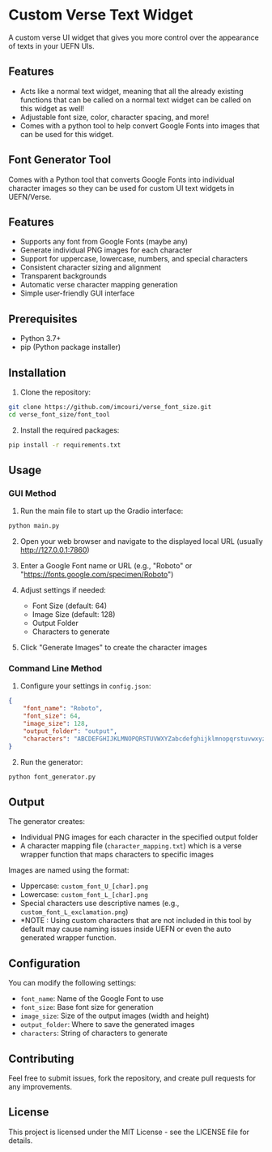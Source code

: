 # Custom Verse Text Widget

A custom verse UI widget that gives you more control over the appearance of texts in your UEFN UIs.

## Features
- Acts like a normal text widget, meaning that all the already existing functions that can be called on a normal text widget can be called on this widget as well!
- Adjustable font size, color, character spacing, and more!
- Comes with a python tool to help convert Google Fonts into images that can be used for this widget.

## Font Generator Tool

Comes with a Python tool that converts Google Fonts into individual character images so they can be used for custom UI text widgets in UEFN/Verse.

## Features

- Supports any font from Google Fonts (maybe any)
- Generate individual PNG images for each character
- Support for uppercase, lowercase, numbers, and special characters
- Consistent character sizing and alignment
- Transparent backgrounds
- Automatic verse character mapping generation
- Simple user-friendly GUI interface

## Prerequisites

- Python 3.7+
- pip (Python package installer)

## Installation

1. Clone the repository:
```bash
git clone https://github.com/imcouri/verse_font_size.git
cd verse_font_size/font_tool
```

2. Install the required packages:
```bash
pip install -r requirements.txt
```

## Usage

### GUI Method

1. Run the main file to start up the Gradio interface:
```bash
python main.py
```

2. Open your web browser and navigate to the displayed local URL (usually http://127.0.0.1:7860)

3. Enter a Google Font name or URL (e.g., "Roboto" or "https://fonts.google.com/specimen/Roboto")

4. Adjust settings if needed:
   - Font Size (default: 64)
   - Image Size (default: 128)
   - Output Folder
   - Characters to generate

5. Click "Generate Images" to create the character images

### Command Line Method

1. Configure your settings in `config.json`:
```json
{
    "font_name": "Roboto",
    "font_size": 64,
    "image_size": 128,
    "output_folder": "output",
    "characters": "ABCDEFGHIJKLMNOPQRSTUVWXYZabcdefghijklmnopqrstuvwxyz0123456789!@#$%^&*()_+-=[]{}|;:,.<>?/\\ "
}
```

2. Run the generator:
```bash
python font_generator.py
```

## Output

The generator creates:
- Individual PNG images for each character in the specified output folder
- A character mapping file (`character_mapping.txt`)  which is a verse wrapper function that maps characters to specific images

Images are named using the format:
- Uppercase: `custom_font_U_[char].png`
- Lowercase: `custom_font_L_[char].png`
- Special characters use descriptive names (e.g., `custom_font_L_exclamation.png`)
- *NOTE : Using custom characters that are not included in this tool by default may cause naming issues inside UEFN or even the auto generated wrapper function.

## Configuration

You can modify the following settings:
- `font_name`: Name of the Google Font to use
- `font_size`: Base font size for generation
- `image_size`: Size of the output images (width and height)
- `output_folder`: Where to save the generated images
- `characters`: String of characters to generate

## Contributing

Feel free to submit issues, fork the repository, and create pull requests for any improvements.

## License

This project is licensed under the MIT License - see the LICENSE file for details.

